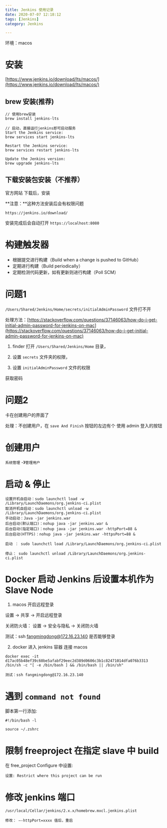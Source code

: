 ```yaml
---
title: Jenkins 使用记录
date: 2020-07-07 12:18:12
tags: [Jenkins]
category: Jenkins

---
```


环境：macos

# 安装 

[https://www.jenkins.io/download/lts/macos/](https://www.jenkins.io/download/lts/macos/)

## brew 安装(推荐)

```
// 使用brew安装
brew install jenkins-lts

// 启动，直接运行jenkins即可启动服务
Start the Jenkins service: 
brew services start jenkins-lts

Restart the Jenkins service: 
brew services restart jenkins-lts

Update the Jenkins version:
brew upgrade jenkins-lts
```

## 下载安装包安装（不推荐）

官方网站 下载后，安装

**注意：**这种方法安装后会有权限问题

```
https://jenkins.io/download/
```

安装完成后会自动打开 `https://localhost:8080` 


# 构建触发器

- 根据提交进行构建（Build when a change is pushed to GitHub）
- 定期进行构建（Build periodically）
- 定期检测代码更新，如有更新则进行构建（Poll SCM）

# 问题1

`/Users/Shared/Jenkins/Home/secrets/initialAdminPassword` 文件打不开

处理方法：[https://stackoverflow.com/questions/37146063/how-do-i-get-initial-admin-password-for-jenkins-on-mac](https://stackoverflow.com/questions/37146063/how-do-i-get-initial-admin-password-for-jenkins-on-mac)

1. finder 打开 `/Users/Shared/Jenkins/Home` 目录，

2. 设置 `secrets` 文件夹的权限，

3. 设置 `initialAdminPassword` 文件的权限

获取密码


# 问题2

卡在创建用户的界面了

处理：不创建用户，在 `save And Finish` 按钮的左边有个 使用 admin 登入的按钮

# 创建用户

`系统管理` -》`管理用户`

# 启动 & 停止

```
设置开机自启动：sudo launchctl load -w /Library/LaunchDaemons/org.jenkins-ci.plist
取消开机自启动：sudo launchctl unload -w /Library/LaunchDaemons/org.jenkins-ci.plist
手动启动：Java -jar jenkins.war
后台启动(默认端口)：nohup java -jar jenkins.war &
后台启动(指定端口)：nohup java -jar jenkins.war -httpPort=88 &
后台启动(HTTPS)：nohup java -jar jenkins.war -httpsPort=88 &

启动 ： sudo launchctl load /Library/LaunchDaemons/org.jenkins-ci.plist

停止： sudo launchctl unload /Library/LaunchDaemons/org.jenkins-ci.plist
```



# Docker 启动 Jenkins 后设置本机作为 Slave Node

1. macos 开启远程登录

设置 -> 共享 -> 开启远程登录

关闭防火墙： 设置 -> 安全与隐私 -> 关闭防火墙

测试：ssh fangmingdong@172.16.23.140 是否能够登录

2. docker 进入 jenkins 容器 连接 macos

```
docker exec -it d17ac05b48ef39c60be5afabf29eec2d389d0606c3b1c82471014dfa076b3313 /bin/sh -c "[ -e /bin/bash ] && /bin/bash || /bin/sh"

测试：ssh fangmingdong@172.16.23.140
```


# 遇到 `command not found`

脚本第一行添加:

```
#!/bin/bash -l

source ~/.zshrc
```

# 限制 freeproject 在指定 slave 中 build

在 free_project Configure 中设置:

```
设置: Restrict where this project can be run
```

# 修改 jenkins 端口

```
/usr/local/Cellar/jenkins/2.x.x/homebrew.mxcl.jenkins.plist

修改： —-httpPort=xxxx 值后，重启
```

